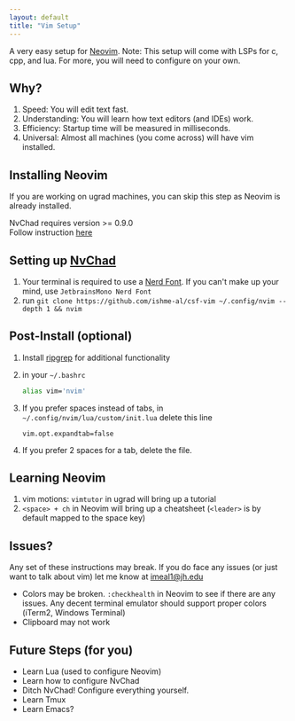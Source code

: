 ```yaml
---
layout: default
title: "Vim Setup"
---
```

A very easy setup for [Neovim](https://neovim.io/).
Note: This setup will come with LSPs for c, cpp, and lua. For more, you will need to configure on your own.

## Why?
1. Speed: You will edit text fast.
2. Understanding: You will learn how text editors (and IDEs) work.
3. Efficiency: Startup time will be measured in milliseconds.
4. Universal: Almost all machines (you come across) will have vim installed.

## Installing Neovim
If you are working on ugrad machines, you can skip this step as Neovim is already installed.

NvChad requires version >= 0.9.0  
Follow instruction [here](https://github.com/neovim/neovim/wiki/Installing-Neovim)

## Setting up [NvChad](https://nvchad.com/)
1. Your terminal is required to use a [Nerd Font](https://www.nerdfonts.com/). If you can't make up your mind, use `JetbrainsMono Nerd Font`
2. run `git clone https://github.com/ishme-al/csf-vim ~/.config/nvim --depth 1 && nvim`

## Post-Install (optional)
1. Install [ripgrep](https://github.com/BurntSushi/ripgrep) for additional functionality
2. in your `~/.bashrc`

	```bash
	alias vim='nvim'
	```

3. If you prefer spaces instead of tabs, in `~/.config/nvim/lua/custom/init.lua` delete this line

	```vim
	vim.opt.expandtab=false
	```


4. If you prefer 2 spaces for a tab, delete the file.

## Learning Neovim
1. vim motions: `vimtutor` in ugrad will bring up a tutorial
2. `<space> + ch` in Neovim will bring up a cheatsheet (`<leader>` is by default mapped to the space key)

## Issues?
Any set of these instructions may break. If you do face any issues (or just want to talk about vim) let me know at [imeal1@jh.edu](mailto:imeal1@jh.edu)
* Colors may be broken. `:checkhealth` in Neovim to see if there are any issues. Any decent terminal emulator should support proper colors (iTerm2, Windows Terminal)
* Clipboard may not work

## Future Steps (for you)
* Learn Lua (used to configure Neovim)
* Learn how to configure NvChad
* Ditch NvChad! Configure everything yourself.
* Learn Tmux
* Learn Emacs?
